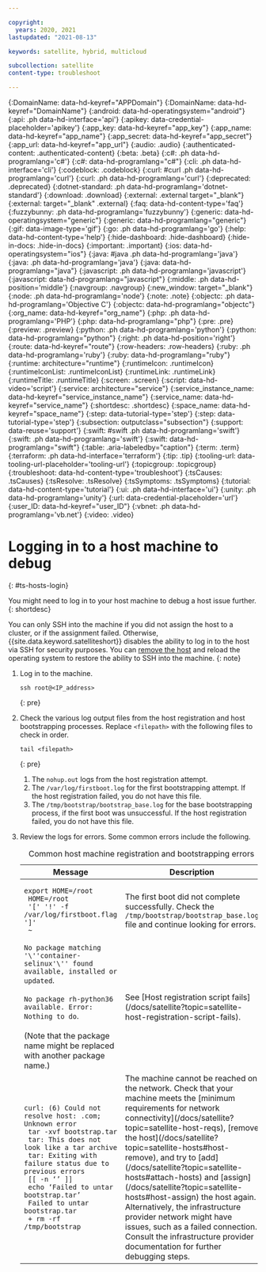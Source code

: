 ```yaml
---

copyright:
  years: 2020, 2021
lastupdated: "2021-08-13"

keywords: satellite, hybrid, multicloud

subcollection: satellite
content-type: troubleshoot

---
```


{:DomainName: data-hd-keyref="APPDomain"}
{:DomainName: data-hd-keyref="DomainName"}
{:android: data-hd-operatingsystem="android"}
{:api: .ph data-hd-interface='api'}
{:apikey: data-credential-placeholder='apikey'}
{:app_key: data-hd-keyref="app_key"}
{:app_name: data-hd-keyref="app_name"}
{:app_secret: data-hd-keyref="app_secret"}
{:app_url: data-hd-keyref="app_url"}
{:audio: .audio}
{:authenticated-content: .authenticated-content}
{:beta: .beta}
{:c#: .ph data-hd-programlang='c#'}
{:c#: data-hd-programlang="c#"}
{:cli: .ph data-hd-interface='cli'}
{:codeblock: .codeblock}
{:curl: #curl .ph data-hd-programlang='curl'}
{:curl: .ph data-hd-programlang='curl'}
{:deprecated: .deprecated}
{:dotnet-standard: .ph data-hd-programlang='dotnet-standard'}
{:download: .download}
{:external: .external target="_blank"}
{:external: target="_blank" .external}
{:faq: data-hd-content-type='faq'}
{:fuzzybunny: .ph data-hd-programlang='fuzzybunny'}
{:generic: data-hd-operatingsystem="generic"}
{:generic: data-hd-programlang="generic"}
{:gif: data-image-type='gif'}
{:go: .ph data-hd-programlang='go'}
{:help: data-hd-content-type='help'}
{:hide-dashboard: .hide-dashboard}
{:hide-in-docs: .hide-in-docs}
{:important: .important}
{:ios: data-hd-operatingsystem="ios"}
{:java: #java .ph data-hd-programlang='java'}
{:java: .ph data-hd-programlang='java'}
{:java: data-hd-programlang="java"}
{:javascript: .ph data-hd-programlang='javascript'}
{:javascript: data-hd-programlang="javascript"}
{:middle: .ph data-hd-position='middle'}
{:navgroup: .navgroup}
{:new_window: target="_blank"}
{:node: .ph data-hd-programlang='node'}
{:note: .note}
{:objectc: .ph data-hd-programlang='Objective C'}
{:objectc: data-hd-programlang="objectc"}
{:org_name: data-hd-keyref="org_name"}
{:php: .ph data-hd-programlang='PHP'}
{:php: data-hd-programlang="php"}
{:pre: .pre}
{:preview: .preview}
{:python: .ph data-hd-programlang='python'}
{:python: data-hd-programlang="python"}
{:right: .ph data-hd-position='right'}
{:route: data-hd-keyref="route"}
{:row-headers: .row-headers}
{:ruby: .ph data-hd-programlang='ruby'}
{:ruby: data-hd-programlang="ruby"}
{:runtime: architecture="runtime"}
{:runtimeIcon: .runtimeIcon}
{:runtimeIconList: .runtimeIconList}
{:runtimeLink: .runtimeLink}
{:runtimeTitle: .runtimeTitle}
{:screen: .screen}
{:script: data-hd-video='script'}
{:service: architecture="service"}
{:service_instance_name: data-hd-keyref="service_instance_name"}
{:service_name: data-hd-keyref="service_name"}
{:shortdesc: .shortdesc}
{:space_name: data-hd-keyref="space_name"}
{:step: data-tutorial-type='step'}
{:step: data-tutorial-type='step'} 
{:subsection: outputclass="subsection"}
{:support: data-reuse='support'}
{:swift: #swift .ph data-hd-programlang='swift'}
{:swift: .ph data-hd-programlang='swift'}
{:swift: data-hd-programlang="swift"}
{:table: .aria-labeledby="caption"}
{:term: .term}
{:terraform: .ph data-hd-interface='terraform'}
{:tip: .tip}
{:tooling-url: data-tooling-url-placeholder='tooling-url'}
{:topicgroup: .topicgroup}
{:troubleshoot: data-hd-content-type='troubleshoot'}
{:tsCauses: .tsCauses}
{:tsResolve: .tsResolve}
{:tsSymptoms: .tsSymptoms}
{:tutorial: data-hd-content-type='tutorial'}
{:ui: .ph data-hd-interface='ui'}
{:unity: .ph data-hd-programlang='unity'}
{:url: data-credential-placeholder='url'}
{:user_ID: data-hd-keyref="user_ID"}
{:vbnet: .ph data-hd-programlang='vb.net'}
{:video: .video}


# Logging in to a host machine to debug
{: #ts-hosts-login}

You might need to log in to your host machine to debug a host issue further.
{: shortdesc}

You can only SSH into the machine if you did not assign the host to a cluster, or if the assignment failed. Otherwise, {{site.data.keyword.satelliteshort}} disables the ability to log in to the host via SSH for security purposes. You can [remove the host](/docs/satellite?topic=satellite-hosts#host-remove) and reload the operating system to restore the ability to SSH into the machine.
{: note}

1. Log in to the machine.
    ```
    ssh root@<IP_address>
    ```
    {: pre}

2. Check the various log output files from the host registration and host bootstrapping processes. Replace `<filepath>` with the following files to check in order.
    ```
    tail <filepath>
    ```
    {: pre}

    1. The `nohup.out` logs from the host registration attempt.
    2. The `/var/log/firstboot.log` for the first bootstrapping attempt. If the host registration failed, you do not have this file.
    3. The `/tmp/bootstrap/bootstrap_base.log` for the base bootstrapping process, if the first boot was unsuccessful. If the host registration failed, you do not have this file.
3. Review the logs for errors. Some common errors include the following.
    <table summary="This table is read from left to right. The first column has the error message. The second column has the description of the how to resolve the error.">
    <caption>Common host machine registration and bootstrapping errors</caption>
    <thead>
    <th>Message</th>
    <th>Description</th>
    </thead>
    <tbody>
    <tr>
    <td><pre class="screen"><code>export HOME=/root
    HOME=/root
    '[' '!' -f /var/log/firstboot.flag ']'
    ~</code></pre></td>
    <td>The first boot did not complete successfully. Check the <code>/tmp/bootstrap/bootstrap_base.log</code> file and continue looking for errors.</td>
    </tr>
    <tr>
    <td><code>No package matching '\''container-selinux'\'' found available, installed or updated</code>.<br><br><code>No package rh-python36 available. Error: Nothing to do</code>.<br><br>(Note that the package name might be replaced with another package name.)</td>
    <td>See [Host registration script fails](/docs/satellite?topic=satellite-host-registration-script-fails).</td>
    </tr>
    <tr>
    <td><pre class="screen"><code>curl: (6) Could not resolve host: <URL>.com; Unknown error
    tar -xvf bootstrap.tar
    tar: This does not look like a tar archive
    tar: Exiting with failure status due to previous errors
    [[ -n ‘’ ]]
    echo ‘Failed to untar bootstrap.tar’
    Failed to untar bootstrap.tar
    + rm -rf /tmp/bootstrap</code></pre></td>
    <td>The machine cannot be reached on the network. Check that your machine meets the [minimum requirements for network connectivity](/docs/satellite?topic=satellite-host-reqs), [remove the host](/docs/satellite?topic=satellite-hosts#host-remove), and try to [add](/docs/satellite?topic=satellite-hosts#attach-hosts) and [assign](/docs/satellite?topic=satellite-hosts#host-assign) the host again. Alternatively, the infrastructure provider network might have issues, such as a failed connection. Consult the infrastructure provider documentation for further debugging steps.</td>
    </tr>
    </tbody>
    </table>


